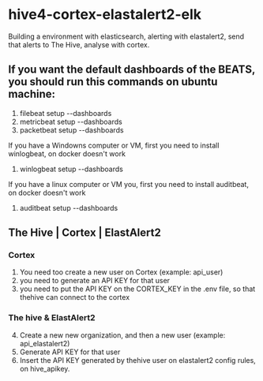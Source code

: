 # hive4-cortex-elastalert2-elk
Building a environment with elasticsearch, alerting with elastalert2, send that alerts to The Hive, analyse with cortex.

## If you want the default dashboards of the BEATS, you should run this commands on ubuntu machine:
1. filebeat setup --dashboards
2. metricbeat setup --dashboards
3. packetbeat setup --dashboards

If you have a Windowns computer or VM, first you need to install winlogbeat, on docker doesn't work
1. winlogbeat setup --dashboards

If you have a linux computer or VM  you, first you need to install auditbeat, on docker doesn't work
1. auditbeat setup --dashboards


## The Hive | Cortex | ElastAlert2
### Cortex
1. You need too create a new user on Cortex (example: api_user)
2. you need to generate an API KEY for that user
3. you need to put the API KEY on the CORTEX_KEY in the .env file, so that thehive can connect to the cortex

### The hive & ElastAlert2
4. Create a new  new organization, and then a new user (example: api_elastalert2)
5. Generate API KEY  for that user
6. Insert the API KEY generated by thehive user on elastalert2 config rules, on hive_apikey.




